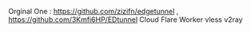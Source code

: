 Orginal One :  https://github.com/zizifn/edgetunnel , https://github.com/3Kmfi6HP/EDtunnel
Cloud Flare Worker vless v2ray 
